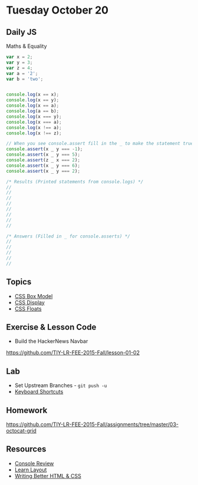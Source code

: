 # Tuesday October 20


## Daily JS

Maths & Equality

```js
var x = 2;
var y = 3;
var z = 4;
var a = '2';
var b = 'two';


console.log(x == x);
console.log(x == y);
console.log(x == a);
console.log(a == b);
console.log(x === y);
console.log(x === a);
console.log(x !== a);
console.log(x !== z);

// When you see console.assert fill in the _ to make the statement true
console.assert(x _ y === -1);
console.assert(x _ y === 5);
console.assert(z _ x === 2);
console.assert(x _ y === 6);
console.assert(x _ y === 2);

/* Results (Printed statements from console.logs) */
//
//
//
//
//
//
//
//

/* Answers (Filled in _ for console.asserts) */
//
//
//
//
//
```

## Topics

* [CSS Box Model](box-model.html)
* [CSS Display](display.html)
* [CSS Floats](float.html)

## Exercise & Lesson Code

* Build the HackerNews Navbar

https://github.com/TIY-LR-FEE-2015-Fall/lesson-01-02

## Lab

* Set Upstream Branches - `git push -u`
* [Keyboard Shortcuts](../../resources/keyboard-shortcuts.html)

## Homework

https://github.com/TIY-LR-FEE-2015-Fall/assignments/tree/master/03-octocat-grid

## Resources

* [Console Review](http://samkap.github.io/command-line-starter-kit)
* [Learn Layout](http://learnlayout.com/)
* [Writing Better HTML & CSS](http://learn.shayhowe.com/html-css/writing-your-best-code/)
